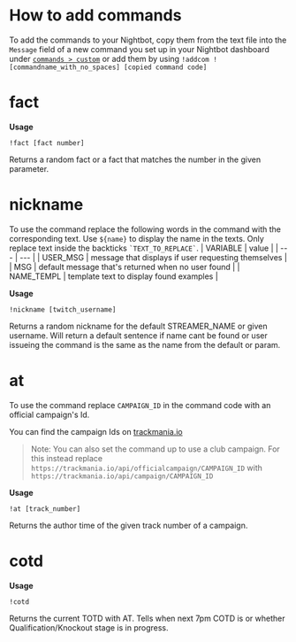 # How to add commands

To add the commands to your Nightbot, copy them from the text file into the `Message` field of a new command you set up in your Nightbot dashboard under [`commands > custom`](https://nightbot.tv/commands/custom) or add them by using `!addcom ![commandname_with_no_spaces] [copied command code]`


# fact

**Usage** 

`!fact [fact number]`

Returns a random fact or a fact that matches the number in the given parameter.


# nickname

To use the command replace the following words in the command with the corresponding text.
Use `${name}` to display the name in the texts.
Only replace text inside the backticks ``` `TEXT_TO_REPLACE` ```.
| VARIABLE | value |
| --- | ---  |
| USER_MSG   | message that displays if user requesting themselves                         |            
| MSG        | default message that's returned when no user found                          |
| NAME_TEMPL | template text to display found examples                                     |


**Usage**

`!nickname [twitch_username]`

Returns a random nickname for the default STREAMER_NAME or given username. Will return a default sentence if name cant be found or user issueing the command is the same as the name from the default or param.


# at

To use the command replace `CAMPAIGN_ID` in the command code with an official campaign's Id.

You can find the campaign Ids on [trackmania.io](https://trackmania.io/#/campaigns)

> Note:
> You can also set the command up to use a club campaign.
> For this instead replace `https://trackmania.io/api/officialcampaign/CAMPAIGN_ID` with `https://trackmania.io/api/campaign/CAMPAIGN_ID`

**Usage**

`!at [track_number]`

Returns the author time of the given track number of a campaign.

# cotd

**Usage**

`!cotd`

Returns the current TOTD with AT. Tells when next 7pm COTD is or whether Qualification/Knockout stage is in progress.
